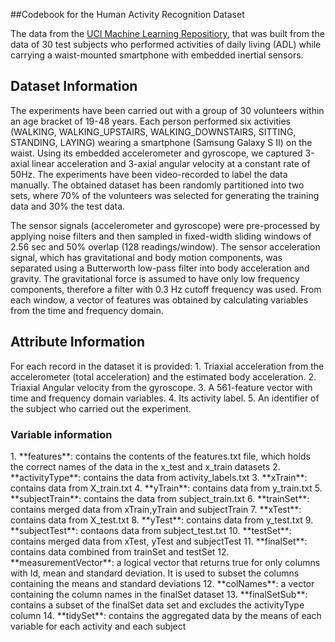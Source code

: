 ##Codebook for the Human Activity Recognition Dataset

The data from the [UCI Machine Learning Repositiory](http://archive.ics.uci.edu/ml/datasets/Human+Activity+Recognition+Using+Smartphones), that was built from the data of 30 test subjects who performed
activities of daily living (ADL) while carrying a waist-mounted smartphone with embedded inertial sensors.


<h2>Dataset Information</h2>
The experiments have been carried out with a group of 30 volunteers within an age bracket of 19-48 years. Each person performed six activities (WALKING, WALKING_UPSTAIRS, WALKING_DOWNSTAIRS, SITTING, STANDING, LAYING) wearing a smartphone (Samsung Galaxy S II) on the waist. Using its embedded accelerometer and gyroscope, we captured 3-axial linear acceleration and 3-axial angular velocity at a constant rate of 50Hz. The experiments have been video-recorded to label the data manually. The obtained dataset has been randomly partitioned into two sets, where 70% of the volunteers was selected for generating the training data and 30% the test data. 

The sensor signals (accelerometer and gyroscope) were pre-processed by applying noise filters and then sampled in fixed-width sliding windows of 2.56 sec and 50% overlap (128 readings/window). The sensor acceleration signal, which has gravitational and body motion components, was separated using a Butterworth low-pass filter into body acceleration and gravity. The gravitational force is assumed to have only low frequency components, therefore a filter with 0.3 Hz cutoff frequency was used. From each window, a vector of features was obtained by calculating variables from the time and frequency domain.

<h2>Attribute Information </h2>
For each record in the dataset it is provided: 
1. Triaxial acceleration from the accelerometer (total acceleration) and the estimated body acceleration. 
2. Triaxial Angular velocity from the gyroscope. 
3. A 561-feature vector with time and frequency domain variables. 
4. Its activity label. 
5. An identifier of the subject who carried out the experiment.

<h3> Variable information</h3> 
1. **features**: contains the contents of the features.txt file, which holds the correct names of the data in the x_test and x_train datasets
2. **activityType**: contains the data from activity_labels.txt 
3. **xTrain**: contains data from X_train.txt
4. **yTrain**: contains data from y_train.txt
5. **subjectTrain**: contains the data from subject_train.txt
6. **trainSet**: contains merged data from xTrain,yTrain and subjectTrain
7. **xTest**: contains data from X_test.txt
8. **yTest**: contains data from y_test.txt
9. **subjectTest**: contaons data from subject_test.txt
10. **testSet**: contains merged data from xTest, yTest and subjectTest
11. **finalSet**: contains data combined from trainSet and testSet
12. **measurementVector**: a logical vector that returns true for only columns with Id, mean and standard deviation. It is used to subset the columns containing the means and standard deviations
12. **colNames**: a vector containing the column names in the finalSet dataset
13. **finalSetSub**: contains a subset of the finalSet data set and excludes the activityType column
14. **tidySet**: contains the aggregated data by the means of each variable for each activity and each subject
